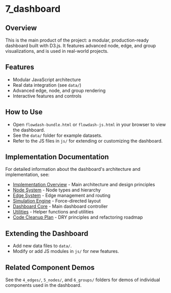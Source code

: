 # 7_dashboard

## Overview

This is the main product of the project: a modular, production-ready dashboard built with D3.js. It features advanced node, edge, and group visualizations, and is used in real-world projects.

## Features

- Modular JavaScript architecture
- Real data integration (see `data/`)
- Advanced edge, node, and group rendering
- Interactive features and controls

## How to Use

- Open `flowdash-bundle.html` or `flowdash-js.html` in your browser to view the dashboard.
- See the `data/` folder for example datasets.
- Refer to the JS files in `js/` for extending or customizing the dashboard.

## Implementation Documentation

For detailed information about the dashboard's architecture and implementation, see:

- [Implementation Overview](implementation.md) - Main architecture and design principles
- [Node System](implementation-nodes.md) - Node types and hierarchy
- [Edge System](implementation-edges.md) - Edge management and routing
- [Simulation Engine](implementation-simulation.md) - Force-directed layout
- [Dashboard Core](implementation-dashboard.md) - Main dashboard controller
- [Utilities](implementation-utils.md) - Helper functions and utilities
- [Code Cleanup Plan](implementation-cleanup.md) - DRY principles and refactoring roadmap

## Extending the Dashboard

- Add new data files to `data/`.
- Modify or add JS modules in `js/` for new features.

## Related Component Demos

See the `4_edges/`, `5_nodes/`, and `6_groups/` folders for demos of individual components used in the dashboard.
